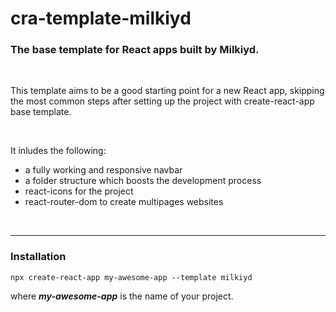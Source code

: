 # cra-template-milkiyd


### The base template for React apps built by Milkiyd.


<br/>

This template aims to be a good starting point for a new React app, skipping the most common steps after setting up the project with create-react-app base template.

<br/>

It inludes the following:
- a fully working and responsive navbar
- a folder structure which boosts the development process
- react-icons for the project
- react-router-dom to create multipages websites

<br/>

***
### Installation
`npx create-react-app my-awesome-app --template milkiyd`

where ***my-awesome-app*** is the name of your project.
